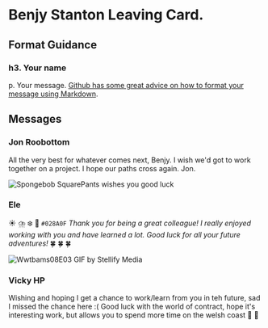 # Benjy Stanton Leaving Card.

## Format Guidance
### h3. Your name
p. Your message. [Github has some great advice on how to format your message using Markdown](https://docs.github.com/en/get-started/writing-on-github/getting-started-with-writing-and-formatting-on-github/basic-writing-and-formatting-syntax).

## Messages

### Jon Roobottom
All the very best for whatever comes next, Benjy. I wish we'd got to work together on a project. I hope our paths cross again. Jon.

![Spongebob SquarePants wishes you good luck](https://media.giphy.com/media/j1Xyt3DHfJcmk/giphy.gif)

### Ele
:sunny: :cloud_with_lightning_and_rain:	:snowflake: :rainbow:
`#028A0F` *Thank you for being a great colleague! I really enjoyed working with you and have learned a lot. Good luck for all your future adventures!* :four_leaf_clover: :four_leaf_clover: :four_leaf_clover:

![Wwtbams08E03 GIF by Stellify Media](https://media4.giphy.com/media/hsRzOoZ9iEKTjSTTyF/giphy.gif)

### Vicky HP
Wishing and hoping I get a chance to work/learn from you in teh future, sad I missed the chance here :( Good luck with the world of contract, hope it's interesting work, but allows you to spend more time on the welsh coast :blue_heart: :dragon:
